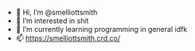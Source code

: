 - 👋 Hi, I’m @smelliottsmith
- 👀 I’m interested in shit
- 🌱 I’m currently learning programming in general idfk
- 📫 https://smelliottsmith.crd.co/
